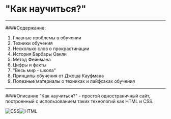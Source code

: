 # "Как научиться?"

---

####Содержание:

1. Главные проблемы в обучении
2. Техники обучения
3. Несколько слов о прокрастинации
4. История Барбары Оакли
5. Метод Фейнмана
6. Цифры и факты
7. "Весь мир - школа"
8. Принципы обучения от Джоша Кауфмана
9. Полезные материалы о техниках и лайфхаках обучения

---

####Описание
"Как научиться?" - простой одностраничный сайт, построенный с использованием таких технологий как HTML и CSS.

![CSS](https://img.shields.io/badge/CSS-black?style=for-the-badge&logo=css3&logoColor=blue)![HTML](https://img.shields.io/badge/HTML-black?style=for-the-badge&logo=html5)

